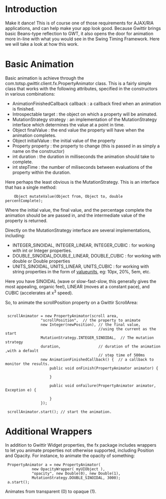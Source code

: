 # Introduction #

Make it dance! This is of course one of those requirements for AJAX/RIA applications, and can help make your app look good. Because Gwittir brings basic Beans-type reflection to GWT, it also opens the door for animation more in-line with what you would see in the Swing Timing Framework. Here we will take a look at how this work.


# Basic Animation #

Basic animation is achieve through the com.totsp.gwittir.client.fx.PropertyAnimator class. This is a fairly simple class that works with the following attributes, specified in the constructors in various combinations:

  * AnimationFinishedCallback callback : a callback fired when an animation is finished.
  * Introspectable target : the object on which a property will be animated.
  * MutationStrategy strategy : an implementation of the MutationStrategy interface which determines the value at a point in time.
  * Object finalValue : the end value the property will have when the animation completes.
  * Object initialValue : the initial value of the property
  * Property property : the property to change (this is passed in as simply a name on the constructor)
  * int duration : the duration in milliseconds the animation should take to complete.
  * int stepTime : the number of miliseconds between evaluations of the property within the duration.

Here perhaps the least obvious is the MutationStrategy. This is an interface that has a single method:

```
    Object mutateValue(Object from, Object to, double percentComplete);
```
Where the initial value, the final value, and the percentage complete the animation should be are passed in, and the intermediate value of the property is returned.

Directly on the MutationStrategy interface are several implementations, including:

  * INTEGER\_SINOIDAL, INTEGER\_LINEAR, INTEGER\_CUBIC : for working with int or Integer properties.
  * DOUBLE\_SINOIDAL,DOUBLE\_LINEAR, DOUBLE\_CUBIC : for working with double or Double properties
  * UNITS\_SINOIDAL, UNITS\_LINEAR, UNITS\_CUBIC : for working with string properties in the form of [value](value.md)[units](units.md), eg: 10px, 20%, 5em, etc.

Here you have SINOIDAL (wave or slow-fast-slow, this generally gives the most appealing, organic feel), LINEAR (moves at a constant pace), and CUBIC (accelerates at x<sup>3</sup> speed).

So, to animate the scrollPosition property on a Gwittir ScrollArea:

```

 scrollAnimator = new PropertyAnimator(scroll area, 
                "scrollPosition",  // the property to animate
                new Integer(newPosition), // the final value, 
                                          //using the current as the start
                MutationStrategy.INTEGER_SINOIDAL,  // The mutation strategy
                duration,                 // duration of the animation ,with a default
                                          // step time of 500ms
                new AnimationFinishedCallback() {  // a callback to monitor the results.
                    public void onFinish(PropertyAnimator animator) {
                        
                    }

                    public void onFailure(PropertyAnimator animator, Exception e) {
                        
                    }
                });
        
 scrollAnimator.start(); // start the animation.

```

# Additional Wrappers #

In addition to Gwittir Widget properties, the fx package includes wrappers to let you animate properties not otherwise supported, including Position and Opacity. For instance, to animate the opacity of something:

```
 PropertyAnimator a = new PropertyAnimator(
            new OpacityWrapper( myUIObject ), 
            "opacity", new Double(0), new Double(1), 
            MutationStrategy.DOUBLE_SINOIDAL, 3000);
 a.start();
```

Animates from transparent (0) to opaque (1).